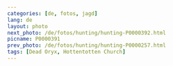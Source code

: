 ```yaml
---
categories: [de, fotos, jagd]
lang: de
layout: photo
next_photo: /de/fotos/hunting/hunting-P0000392.html
picname: P0000391
prev_photo: /de/fotos/hunting/hunting-P0000257.html
tags: [Dead Oryx, Hottentotten Church]
---
```

